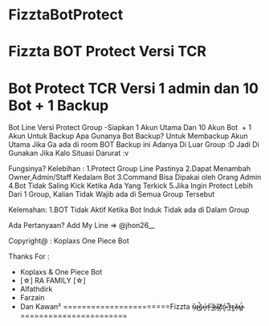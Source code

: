 # FizztaBotProtect
Fizzta BOT Protect
Versi TCR
====================================================
Bot Protect TCR Versi  1 admin dan 10 Bot + 1 Backup
====================================================
Bot Line Versi Protect Group
-Siapkan 1 Akun Utama Dan 10 Akun Bot  + 1 Akun Untuk Backup
Apa Gunanya Bot Backup? 
Untuk Membackup Akun Utama Jika Ga ada di room
BOT Backup ini Adanya Di Luar Group :D
Jadi Di Gunakan Jika Kalo Situasi Darurat :v


Fungsinya?
Kelebihan :
1.Protect Group Line Pastinya
2.Dapat Menambah Owner,Admin/Staff Kedalam Bot
3.Command Bisa Dipakai oleh Orang Admin
4.Bot Tidak Saling Kick Ketika Ada Yang Terkick
5.Jika Ingin Protect Lebih Dari 1 Group, Kalian Tidak Wajib ada di Semua Group Tersebut

Kelemahan:
1.BOT Tidak Aktif Ketika Bot Induk Tidak ada di Dalam Group

Ada Pertanyaan?
Add My Line => @jhon26__

Copyright@ : Koplaxs One Piece Bot

Thanks For :
- Koplaxs & One Piece Bot
- [☆] RA FAMILY [☆]
- Alfathdirk
- Farzain
- Dan Kawan²
=======================Fizzta ɴ̷̣̎ɪ̶̚͜ɢ̶̤̄ʜ̶̟́ᴛ̵̩̍ ̶̬͠ʀ̴̲͘ᴀ̸̮̃ɪ̸͙͂ᴅ̴͙́ ̶̲͌ᴛ̷̖̇ᴇ̷͖͘ᴀ̵̆ͅᴍ̴͇̈́
=======================
